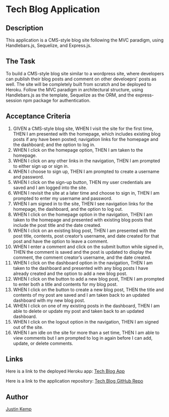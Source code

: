 # Tech Blog Application

## Description

This application is a CMS-style blog site following the MVC paradigm, using Handlebars.js, Sequelize, and Express.js.

## The Task

To build a CMS-style blog site similar to a wordpress site, where developers can publish their blog posts and comment on other develoeprs' posts as well. The site will be completely built from scratch and be deployed to Heroku. Follow the MVC paradigm in architectural structure, using Handlebars.js as the template, Sequelize as the ORM, and the express-session npm package for authentication.

## Acceptance Criteria

1. GIVEN a CMS-style blog site, WHEN I visit the site for the first time, THEN I am presented with the homepage, which includes existing blog posts if any have been posted; navigation links for the homepage and the dashboard; and the option to log in.
2. WHEN I click on the homepage option, THEN I am taken to the homepage.
3. WHEN I click on any other links in the navigation, THEN I am prompted to either sign up or sign in.
4. WHEN I choose to sign up, THEN I am prompted to create a username and password.
5. WHEN I click on the sign-up button, THEN my user credentials are saved and I am logged into the site.
6. WHEN I revisit the site at a later time and choose to sign in, THEN I am prompted to enter my username and password.
7. WHEN I am signed in to the site, THEN I see navigation links for the homepage, the dashboard, and the option to log out.
8. WHEN I click on the homepage option in the navigation, THEN I am taken to the homepage and presented with existing blog posts that include the post title and the date created.
9. WHEN I click on an existing blog post, THEN I am presented with the post title, contents, post creator’s username, and date created for that post and have the option to leave a comment.
10. WHEN I enter a comment and click on the submit button while signed in, THEN the comment is saved and the post is updated to display the comment, the comment creator’s username, and the date created.
11. WHEN I click on the dashboard option in the navigation, THEN I am taken to the dashboard and presented with any blog posts I have already created and the option to add a new blog post.
12. WHEN I click on the button to add a new blog post, THEN I am prompted to enter both a title and contents for my blog post.
13. WHEN I click on the button to create a new blog post, THEN the title and contents of my post are saved and I am taken back to an updated dashboard with my new blog post.
14. WHEN I click on one of my existing posts in the dashboard, THEN I am able to delete or update my post and taken back to an updated dashboard.
15. WHEN I click on the logout option in the navigation, THEN I am signed out of the site.
16. WHEN I am idle on the site for more than a set time, THEN I am able to view comments but I am prompted to log in again before I can add, update, or delete comments.


## Links

Here is a link to the deployed Heroku app: [Tech Blog App]()

Here is a link to the application repository: [Tech Blog GitHub Repo](https://github.com/justinkemp10/tech-blog-application)

## Author

[Justin Kemp](https://github.com/justinkemp10)
